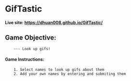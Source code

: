 # GifTastic

#### Live site: https://dhuan008.github.io/GifTastic/

## Game Objective:
```
    --- Look up gifs!
```

#### Game Instructions:
```
    1. Select names to look up gifs about them
    2. Add your own names by entering and submiting them
```